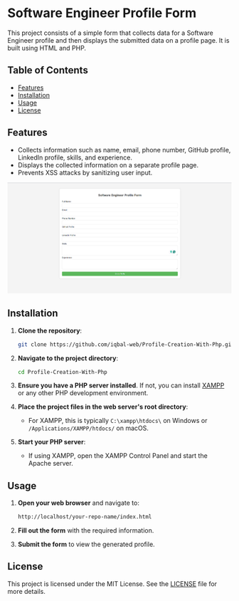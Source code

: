 # Software Engineer Profile Form

This project consists of a simple form that collects data for a Software Engineer profile and then displays the submitted data on a profile page. It is built using HTML and PHP.

## Table of Contents

- [Features](#features)
- [Installation](#installation)
- [Usage](#usage)
- [License](#license)

## Features

- Collects information such as name, email, phone number, GitHub profile, LinkedIn profile, skills, and experience.
- Displays the collected information on a separate profile page.
- Prevents XSS attacks by sanitizing user input.

![Profile Form](/image.png)

## Installation

1. **Clone the repository**:
    ```sh
    git clone https://github.com/iqbal-web/Profile-Creation-With-Php.git
    ```
   
2. **Navigate to the project directory**:
    ```sh
    cd Profile-Creation-With-Php
    ```

3. **Ensure you have a PHP server installed**. If not, you can install [XAMPP](https://www.apachefriends.org/index.html) or any other PHP development environment.

4. **Place the project files in the web server's root directory**:
    - For XAMPP, this is typically `C:\xampp\htdocs\` on Windows or `/Applications/XAMPP/htdocs/` on macOS.

5. **Start your PHP server**:
    - If using XAMPP, open the XAMPP Control Panel and start the Apache server.

## Usage

1. **Open your web browser** and navigate to:
    ```sh
    http://localhost/your-repo-name/index.html
    ```

2. **Fill out the form** with the required information.

3. **Submit the form** to view the generated profile.

## License

This project is licensed under the MIT License. See the [LICENSE](LICENSE) file for more details.